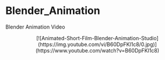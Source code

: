 # Blender_Animation
Blender Animation Video
<p align="center">
  [![Animated-Short-Film-Blender-Animation-Studio](https://img.youtube.com/vi/B60DpFKl1c8/0.jpg)](https://www.youtube.com/watch?v=B60DpFKl1c8)
</p>
